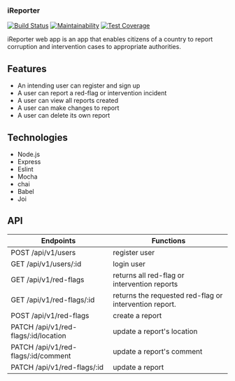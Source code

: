 ### iReporter
[![Build Status](https://travis-ci.org/chekwas88/iReporter.svg?branch=develop)](https://travis-ci.org/chekwas88/iReporter)
[![Maintainability](https://api.codeclimate.com/v1/badges/d666223bb5aa1c7fe65b/maintainability)](https://codeclimate.com/github/chekwas88/iReporter/maintainability)
[![Test Coverage](https://api.codeclimate.com/v1/badges/d666223bb5aa1c7fe65b/test_coverage)](https://codeclimate.com/github/chekwas88/iReporter/test_coverage)

iReporter web app is an app that enables citizens of a country to report corruption and intervention cases to appropriate authorities.

## Features
- An intending user can register and sign up
- A user can report a red-flag or intervention incident
- A user can view all reports created
- A user can make changes to report
- A user can delete its own report



## Technologies

- Node.js
- Express
- Eslint
- Mocha
- chai
- Babel
- Joi

## API 
|Endpoints                                 |  Functions                                              |
|------------------------------------------|---------------------------------------------------------|
| POST  /api/v1/users                      | register user                                           |
| GET   /api/v1/users/:id                  | login user                                              |
| GET   /api/v1/red-flags                  | returns all red-flag or intervention reports            |
| GET   /api/v1/red-flags/:id              | returns the requested red-flag or intervention report.  |
| POST  /api/v1/red-flags                  | create a report                                         |
| PATCH /api/v1/red-flags/:id/location     | update a report's location                              |
| PATCH /api/v1/red-flags/:id/comment      | update a report's comment                               |
| PATCH /api/v1/red-flags/:id              | update a report
